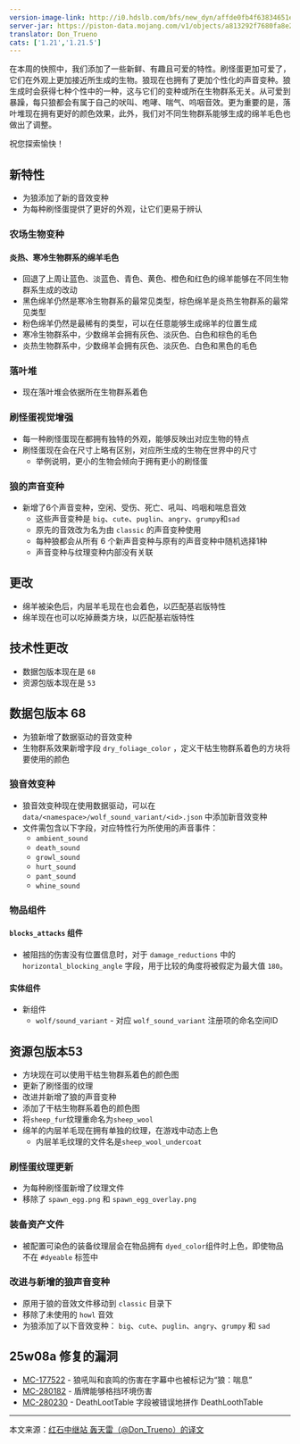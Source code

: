 ```yaml
---
version-image-link: http://i0.hdslb.com/bfs/new_dyn/affde0fb4f63834651e98f52fc7c6c96558830935.png
server-jar: https://piston-data.mojang.com/v1/objects/a813292f7680fa8e2c3514d9a55773badcee2dc9/server.jar
translator: Don_Trueno
cats: ['1.21','1.21.5']
---
```


在本周的快照中，我们添加了一些新鲜、有趣且可爱的特性。刷怪蛋更加可爱了，它们在外观上更加接近所生成的生物。狼现在也拥有了更加个性化的声音变种。狼生成时会获得七种个性中的一种，这与它们的变种或所在生物群系无关。从可爱到暴躁，每只狼都会有属于自己的吠叫、咆哮、喘气、呜咽音效。更为重要的是，落叶堆现在拥有更好的颜色效果，此外，我们对不同生物群系能够生成的绵羊毛色也做出了调整。

祝您探索愉快！

## 新特性

- 为狼添加了新的音效变种
- 为每种刷怪蛋提供了更好的外观，让它们更易于辨认

### 农场生物变种

#### 炎热、寒冷生物群系的绵羊毛色

- 回退了上周让蓝色、淡蓝色、青色、黄色、橙色和红色的绵羊能够在不同生物群系生成的改动
- 黑色绵羊仍然是寒冷生物群系的最常见类型，棕色绵羊是炎热生物群系的最常见类型
- 粉色绵羊仍然是最稀有的类型，可以在任意能够生成绵羊的位置生成
- 寒冷生物群系中，少数绵羊会拥有灰色、淡灰色、白色和棕色的毛色
- 炎热生物群系中，少数绵羊会拥有灰色、淡灰色、白色和黑色的毛色

### 落叶堆

- 现在落叶堆会依据所在生物群系着色

### 刷怪蛋视觉增强

- 每一种刷怪蛋现在都拥有独特的外观，能够反映出对应生物的特点
- 刷怪蛋现在会在尺寸上略有区别，对应所生成的生物在世界中的尺寸
  - 举例说明，更小的生物会倾向于拥有更小的刷怪蛋

### 狼的声音变种

- 新增了6个声音变种，空闲、受伤、死亡、吼叫、呜咽和喘息音效
  - 这些声音变种是 `big`、`cute`、`puglin`、`angry`、`grumpy`和`sad`
  - 原先的音效改为名为由 `classic` 的声音变种使用
  - 每种狼都会从所有 6 个新声音变种与原有的声音变种中随机选择1种
  - 声音变种与纹理变种内部没有关联

## 更改

- 绵羊被染色后，内层羊毛现在也会着色，以匹配基岩版特性
- 绵羊现在也可以吃掉蕨类方块，以匹配基岩版特性

## 技术性更改

- 数据包版本现在是 `68`
- 资源包版本现在是 `53`

## 数据包版本 68

- 为狼新增了数据驱动的音效变种
- 生物群系效果新增字段 `dry_foliage_color` ，定义干枯生物群系着色的方块将要使用的颜色

### 狼音效变种

- 狼音效变种现在使用数据驱动，可以在 `data/<namespace>/wolf_sound_variant/<id>.json` 中添加新音效变种
- 文件需包含以下字段，对应特性行为所使用的声音事件：
  - `ambient_sound`
  - `death_sound`
  - `growl_sound`
  - `hurt_sound`
  - `pant_sound`
  - `whine_sound`

### 物品组件

#### `blocks_attacks` 组件

- 被阻挡的伤害没有位置信息时，对于 `damage_reductions` 中的 `horizontal_blocking_angle` 字段，用于比较的角度将被假定为最大值 `180`。

#### 实体组件

- 新组件
  - `wolf/sound_variant` - 对应 `wolf_sound_variant` 注册项的命名空间ID

## 资源包版本53

- 方块现在可以使用干枯生物群系着色的颜色图
- 更新了刷怪蛋的纹理
- 改进并新增了狼的声音变种
- 添加了干枯生物群系着色的颜色图
- 将`sheep_fur`纹理重命名为`sheep_wool`
- 绵羊的内层羊毛现在拥有单独的纹理，在游戏中动态上色
  - 内层羊毛纹理的文件名是`sheep_wool_undercoat`

### 刷怪蛋纹理更新

- 为每种刷怪蛋新增了纹理文件
- 移除了 `spawn_egg.png` 和 `spawn_egg_overlay.png`

### 装备资产文件

- 被配置可染色的装备纹理层会在物品拥有 `dyed_color`组件时上色，即使物品不在 `#dyeable` 标签中

### 改进与新增的狼声音变种

- 原用于狼的音效文件移动到 `classic` 目录下
- 移除了未使用的 `howl` 音效
- 为狼添加了以下音效变种： `big`、`cute`、`puglin`、`angry`、`grumpy` 和 `sad`

## 25w08a 修复的漏洞

- [MC-177522](https://bugs.mojang.com/browse/MC-177522) - 狼吼叫和哀鸣的伤害在字幕中也被标记为“狼：喘息”
- [MC-280182](https://bugs.mojang.com/browse/MC-280182) - 盾牌能够格挡环境伤害
- [MC-280230](https://bugs.mojang.com/browse/MC-280230) - DeathLootTable 字段被错误地拼作 DeathLoothTable

_____

本文来源：[红石中继站 轰天雷（@Don_Trueno）的译文](https://forum.mczwlt.net/topic/373/java版本资讯-快照-25w08a-发布)